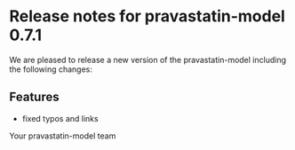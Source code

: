# Release notes for pravastatin-model 0.7.1

We are pleased to release a new version of the pravastatin-model including the 
following changes:

## Features
- fixed typos and links

Your pravastatin-model team
